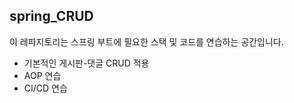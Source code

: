 ## spring_CRUD


이 레파지토리는 스프링 부트에 필요한 스택 및 코드를 연습하는 공간입니다.

* 기본적인 게시판-댓글 CRUD 적용
* AOP 연습
* CI/CD 연습
